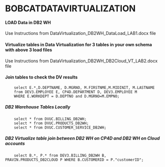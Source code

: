 # BOBCATDATAVIRTUALIZATION

#### LOAD Data in DB2 WH

Use Instructions from DataVirtualization_DB2WH_DataLoad_LAB1.docx file

#### Virtualize tables in Data Virtualization for 3 tables in your own schema with above 3 load files

Use Instructions from DataVirtualization_DB2WH_DB2Cloud_VT_LAB2.docx file

#### Join tables to check the DV results

        select E.*,D.DEPTNAME, D.MGRNO, M.FIRSTNME,M.MIDINIT, M.LASTNAME 
        from DEV3.EMPLOYEE E, CP4D.DEPARTMENT D, DEV3.EMPLOYEE M 
        WHERE E.WORKDEPT = D.DEPTNO and D.MGRNO=M.EMPNO;

##### DB2 Warehouse Tables Locally
        
        select * from DVUC.BILLING_DB2WH;
        select * from DVUC.PRODUCTS_DB2WH;
        select * from DVUC.CUSTOMER_SERVICE_DB2WH;

##### DB2 Virtualize table join between DB2 WH on CP4D and DB2 WH on Cloud accounts
        
        select B.*, P.* from DEV3.BILLING_DB2WH B, PRAVIN.PRODUCTS_DB2CLOUD P WHERE B.CUSTOMERID = P."customerID";



